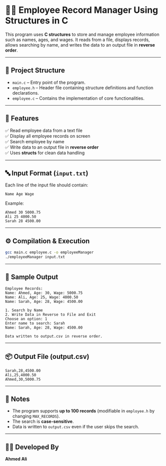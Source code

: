 # 👨‍💼 Employee Record Manager Using Structures in C

This program uses **C structures** to store and manage employee information such as names, ages, and wages. It reads from a file, displays records, allows searching by name, and writes the data to an output file in **reverse order**.

---

## 📁 Project Structure

- `main.c` – Entry point of the program.
- `employee.h` – Header file containing structure definitions and function declarations.
- `employee.c` – Contains the implementation of core functionalities.

---

## 🧠 Features

✅ Read employee data from a text file  
✅ Display all employee records on screen  
✅ Search employee by name  
✅ Write data to an output file in **reverse order**  
✅ Uses **structs** for clean data handling

---

## 🔤 Input Format (`input.txt`)

Each line of the input file should contain:

```
Name Age Wage
```

Example:

```
Ahmed 30 5000.75
Ali 25 4000.50
Sarah 28 4500.00
```

---

## ⚙️ Compilation & Execution

```bash
gcc main.c employee.c -o employeeManager
./employeeManager input.txt
```

---

## 🧪 Sample Output

```
Employee Records:
Name: Ahmed, Age: 30, Wage: 5000.75
Name: Ali, Age: 25, Wage: 4000.50
Name: Sarah, Age: 28, Wage: 4500.00

1. Search by Name
2. Write Data in Reverse to File and Exit
Choose an option: 1
Enter name to search: Sarah
Name: Sarah, Age: 28, Wage: 4500.00

Data written to output.csv in reverse order.
```

---

## 📦 Output File (output.csv)

```
Sarah,28,4500.00
Ali,25,4000.50
Ahmed,30,5000.75
```

---

## 📝 Notes

- The program supports **up to 100 records** (modifiable in `employee.h` by changing `MAX_RECORDS`).
- The search is **case-sensitive**.
- Data is written to `output.csv` even if the user skips the search.

---

## 👨‍💻 Developed By

**Ahmed Ali**
